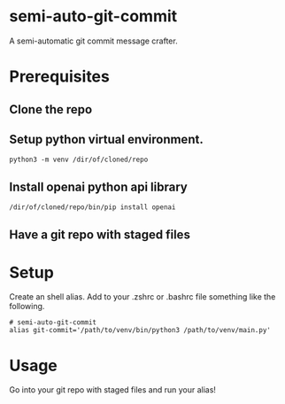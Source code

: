 # semi-auto-git-commit
A semi-automatic git commit message crafter.

# Prerequisites

## Clone the repo

## Setup python virtual environment.
`python3 -m venv /dir/of/cloned/repo`

## Install openai python api library
`/dir/of/cloned/repo/bin/pip install openai`

## Have a git repo with staged files

# Setup
Create an shell alias.
Add to your .zshrc or .bashrc file something like the following.
```
# semi-auto-git-commit
alias git-commit='/path/to/venv/bin/python3 /path/to/venv/main.py'
```

# Usage
Go into your git repo with staged files and run your alias!
